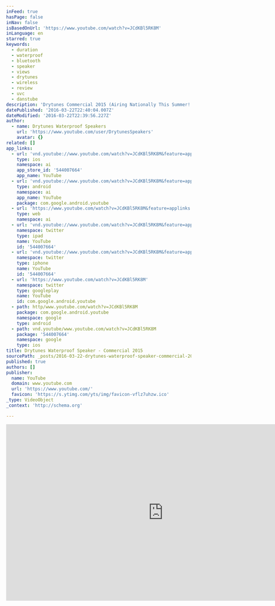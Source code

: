 ```yaml
---
inFeed: true
hasPage: false
inNav: false
isBasedOnUrl: 'https://www.youtube.com/watch?v=JCdKBl5RK8M'
inLanguage: en
starred: true
keywords:
  - duration
  - waterproof
  - bluetooth
  - speaker
  - views
  - drytunes
  - wireless
  - review
  - uvc
  - danstube
description: 'Drytunes Commercial 2015 (Airing Nationally This Summer!!)'
datePublished: '2016-03-22T22:40:04.007Z'
dateModified: '2016-03-22T22:39:56.227Z'
author:
  - name: Drytunes Waterproof Speakers
    url: 'https://www.youtube.com/user/DrytunesSpeakers'
    avatar: {}
related: []
app_links:
  - url: 'vnd.youtube://www.youtube.com/watch?v=JCdKBl5RK8M&feature=applinks'
    type: ios
    namespace: ai
    app_store_id: '544007664'
    app_name: YouTube
  - url: 'vnd.youtube://www.youtube.com/watch?v=JCdKBl5RK8M&feature=applinks'
    type: android
    namespace: ai
    app_name: YouTube
    package: com.google.android.youtube
  - url: 'https://www.youtube.com/watch?v=JCdKBl5RK8M&feature=applinks'
    type: web
    namespace: ai
  - url: 'vnd.youtube://www.youtube.com/watch?v=JCdKBl5RK8M&feature=applinks'
    namespace: twitter
    type: ipad
    name: YouTube
    id: '544007664'
  - url: 'vnd.youtube://www.youtube.com/watch?v=JCdKBl5RK8M&feature=applinks'
    namespace: twitter
    type: iphone
    name: YouTube
    id: '544007664'
  - url: 'https://www.youtube.com/watch?v=JCdKBl5RK8M'
    namespace: twitter
    type: googleplay
    name: YouTube
    id: com.google.android.youtube
  - path: http/www.youtube.com/watch?v=JCdKBl5RK8M
    package: com.google.android.youtube
    namespace: google
    type: android
  - path: vnd.youtube/www.youtube.com/watch?v=JCdKBl5RK8M
    package: '544007664'
    namespace: google
    type: ios
title: Drytunes Waterproof Speaker - Commercial 2015
sourcePath: _posts/2016-03-22-drytunes-waterproof-speaker-commercial-2015.md
published: true
authors: []
publisher:
  name: YouTube
  domain: www.youtube.com
  url: 'https://www.youtube.com/'
  favicon: 'https://s.ytimg.com/yts/img/favicon-vflz7uhzw.ico'
_type: VideoObject
_context: 'http://schema.org'

---
```

<iframe src="https://cdn.embedly.com/widgets/media.html?src=https%3A%2F%2Fwww.youtube.com%2Fembed%2FJCdKBl5RK8M%3Ffeature%3Doembed&amp;url=https%3A%2F%2Fwww.youtube.com%2Fwatch%3Fv%3DJCdKBl5RK8M&amp;image=https%3A%2F%2Fi.ytimg.com%2Fvi%2FJCdKBl5RK8M%2Fhqdefault.jpg&amp;key=b7d04c9b404c499eba89ee7072e1c4f7&amp;type=text%2Fhtml&amp;schema=youtube" width="854" height="480" scrolling="no" frameborder="0" allowfullscreen="allowfullscreen" style=""></iframe>